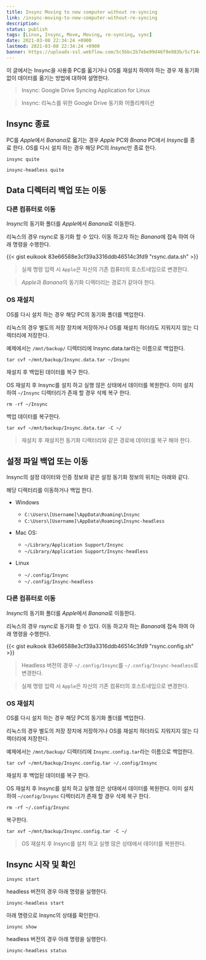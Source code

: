 ```yaml
---
title: Insync Moving to new computer without re-syncing
link: /insync-moving-to-new-computer-without-re-syncing
description: 
status: publish
tags: [Linux, Insync, Move, Moving, re-syncing, sync]
date: 2021-03-08 22:34:24 +0900
lastmod: 2021-03-08 22:34:24 +0900
banner: https://uploads-ssl.webflow.com/5c5bbc2b7ebe99d46f9e983b/5cf14ca1fb8dd08aa53a2e58_InsyncSignIn.png
---
```


이 글에서는 Insync을 사용중 PC를 옯기거나 OS를 재설치 하여야 하는 경우 재 동기화 없이 데이터를 옮기는 방법에 대하여 설명한다. 

> Insync: Google Drive Syncing Application for Linux

> Insync: 리눅스를 위한 Google Drive 동기화 어플리케이션

## Insync 종료

PC를 *Apple*에서 *Banana*로 옯기는 경우 *Apple* PC와 *Bnana* PC에서 *Insync*를 종료 한다. 
OS를 다시 설치 하는 경우 해당 PC의 *Insync*만 종료 한다. 


```
insync quite
```

```
insync-headless quite
```

## Data 디렉터리 백업 또는 이동

### 다른 컴퓨터로 이동  
*Insync*의 동기화 폴더를 *Apple*에서 *Banana*로 이동한다. 

리눅스의 경우 rsync로  동기화 할 수 있다. 이동 하고자 하는 *Banana*에 접속 하여 아래 명령을 수행한다. 


{{< gist euikook 83e66588e3cf39a3316ddb46514c3fd9 "rsync.data.sh" >}}

>  실제 명령 입력 시 `Apple`은 자신의 기존 컴퓨터의 호스트네임으로 변경한다.

> *Apple*과 *Banana*의 동기화 디렉터리는 경로가 같아야 한다. 

<!--more-->

### OS 재설치
OS를 다시 설치 하는 경우 해당 PC의 동기화 폴더를 백업한다. 

리눅스의 경우 별도의 저장 장치에 저장하거나 OS를 재설치 하더라도 지워지지 않는 디렉터리에 저장한다. 

예제에서는 `/mnt/backup/` 디렉터리에 Insync.data.tar라는 이름으로 백업한다. 

```
tar cvf ~/mnt/backup/Insync.data.tar ~/Insync
```

재설치 후 백업된 데이터를 복구 한다.

OS 재설치 후 Insync를 설치 하고 실행 않은 상태에서 데이터를 복원한다. 이미 설치 하여 `~/Insync` 디렉터리가 존재 할 경우 삭제 복구 한다. 


```
rm -rf ~/Insync
```

백업 데이터를 복구한다. 

```
tar xvf ~/mnt/backup/Insync.data.tar -C ~/
```

> 재설치 후 재설치전 동기화 디렉터리와 같은 경로에 데이터를 복구 해야 한다. 

## 설정 파일 백업 또는 이동

Insync의 설정 데이터와 인증 정보와 같은 설정 동기화 정보의 위치는 아래와 같다. 

해당 디렉터리를 이동하거나 백업 한다. 


* Windows
    
    * `C:\Users\[Username]\AppData\Roaming\Insync`
    * `C:\Users\[Username]\AppData\Roaming\Insync-headless`

* Mac OS:
  
    * `~/Library/Application Support/Insync`
    * `~/Library/Application Support/Insync-headless`

* Linux

    * `~/.config/Insync`
    * `~/.config/Insync-headless`


### 다른 컴퓨터로 이동

 *Insync*의 동기화 폴더를 *Apple*에서 *Banana*로 이동한다. 

리눅스의 경우 rsync로  동기화 할 수 있다. 이동 하고자 하는 *Banana*에 접속 하여 아래 명령을 수행한다. 

{{< gist euikook 83e66588e3cf39a3316ddb46514c3fd9 "rsync.config.sh" >}}

> Headless 버전의 경우 `~/.config/Insync`를 `~/.config/Insync-headless`로 변경한다. 

> 실제 명령 입력 시 `Apple`은 자신의 기존 컴퓨터의 호스트네임으로 변경한다.


### OS 재설치
OS를 다시 설치 하는 경우 해당 PC의 동기화 폴더를 백업한다. 

리눅스의 경우 별도의 저장 장치에 저장하거나 OS를 재설치 하더라도 지워지지 않는 디렉터리에 저장한다. 

예제에서는 `/mnt/backup/` 디렉터리에 `Insync.config.tar`라는 이름으로 백업한다. 

```
tar cvf ~/mnt/backup/Insync.config.tar ~/.config/Insync
```

재설치 후 백업된 데이터를 복구 한다.


OS 재설치 후 Insync를 설치 하고 실행 않은 상태에서 데이터를 복원한다. 이미 설치 하여 `~/config/Insync` 디렉터리가 존재 할 경우 삭제 복구 한다. 

```
rm -rf ~/.config/Insync
```

복구한다. 
```
tar xvf ~/mnt/backup/Insync.config.tar -C ~/
```

> OS 재설치 후 Insync를 설치 하고 실행 않은 상태에서 데이터를 복원한다. 


## Insync 시작 및 확인


```
insync start
```

headless 버전의 경우 아래 명령을 실행한다. 

```
insync-headless start
```

아래 명령으로 Insync의 상태를 확인한다. 

```
insync show
```

headless 버전의 경우 아래 명령을 실행한다. 

```
insync-headless status
```